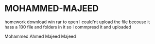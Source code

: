 # MOHAMMED-MAJEED
homework
download 
win rar to open 
I could'nt upload the file becouse it hass a 100 file and folders in it so I commpresd it and uploaded 

Mohammed Ahmed Majeed Majeed
